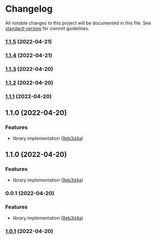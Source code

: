 # Changelog

All notable changes to this project will be documented in this file. See [standard-version](https://github.com/conventional-changelog/standard-version) for commit guidelines.

### [1.1.5](https://github.com/rootsocket/rootsocketjs/compare/v1.1.4...v1.1.5) (2022-04-21)

### [1.1.4](https://github.com/rootsocket/rootsocketjs/compare/v1.1.3...v1.1.4) (2022-04-21)

### [1.1.3](https://github.com/rootsocket/rootsocketjs/compare/v1.1.2...v1.1.3) (2022-04-20)

### [1.1.2](https://github.com/rootsocket/rootsocketjs/compare/v1.1.1...v1.1.2) (2022-04-20)

### [1.1.1](https://github.com/rootsocket/rootsocketjs/compare/v1.1.0...v1.1.1) (2022-04-20)

## 1.1.0 (2022-04-20)


### Features

* library implementation ([9eb3d4a](https://github.com/rootsocket/rootsocketjs/commit/9eb3d4af6827b9986b98534529ee894b06dd99e6))

## 1.1.0 (2022-04-20)


### Features

* library implementation ([9eb3d4a](https://github.com/rootsocket/rootsocketjs/commit/9eb3d4af6827b9986b98534529ee894b06dd99e6))

### 0.0.1 (2022-04-20)


### Features

* library implementation ([9eb3d4a](https://github.com/rootsocket/rootsocketjs/commit/9eb3d4af6827b9986b98534529ee894b06dd99e6))

### [1.0.1](https://github.com/rootsocket/rootsocketjs/compare/v1.0.2...v1.0.1) (2022-04-20)
